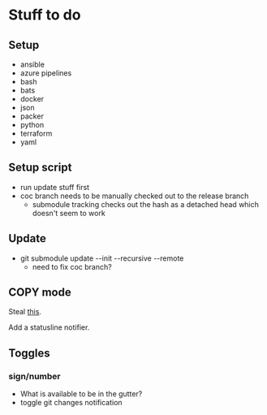 # Stuff to do

## Setup

* ansible
* azure pipelines
* bash
* bats
* docker
* json
* packer
* python
* terraform
* yaml

## Setup script

* run update stuff first
* coc branch needs to be manually checked out to the release branch
  + submodule tracking checks out the hash as a detached head which doesn't
      seem to work

## Update

* git submodule update --init --recursive --remote
    + need to fix coc branch?

## COPY mode

Steal
[this](https://github.com/timakro/vim-copytoggle/blob/master/plugin/copytoggle.vim).

Add a statusline notifier.

## Toggles

### sign/number 

* What is available to be in the gutter?
* toggle git changes notification

